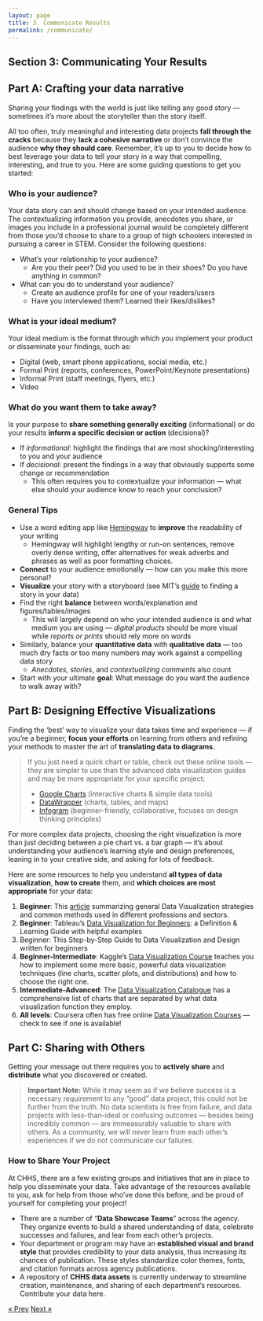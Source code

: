 ```yaml
---
layout: page
title: 3. Communicate Results
permalink: /communicate/
---
```

## Section 3: Communicating Your Results

## Part A: Crafting your data narrative
Sharing your findings with the world is just like telling any good story — sometimes it’s more about the storyteller than the story itself. 

All too often, truly meaningful and interesting data projects **fall through the cracks** because they **lack a cohesive narrative** or don’t convince the audience **why they should care**. Remember, it’s up to you to decide how to best leverage your data to tell your story in a way that compelling, interesting, and true to you. Here are some guiding questions to get you started:

### Who is your audience?

Your data story can and should change based on your intended audience. The contextualizing information you provide, anecdotes you share, or images you include in a professional journal would be completely different from those you’d choose to share to a group of high schoolers interested in pursuing a career in STEM. Consider the following questions:

  * What’s your relationship to your audience? 
    * Are you their peer? Did you used to be in their shoes? Do you have anything in common?
  * What can you do to understand your audience?
    * Create an audience profile for one of your readers/users
    * Have you interviewed them? Learned their likes/dislikes?

### What is your ideal medium?

Your ideal medium is the format through which you implement your product or disseminate your findings, such as:
  * Digital (web, smart phone applications, social media, etc.)
  * Formal Print (reports, conferences, PowerPoint/Keynote presentations)
  * Informal Print (staff meetings, flyers, etc.)
  * Video

### What do you want them to take away?

Is your purpose to **share something generally exciting** (informational) or do your results **inform a specific decision or action** (decisional)?
  * If *informational*: highlight the findings that are most shocking/interesting to you and your audience
  * If *decisional*: present the findings in a way that obviously supports some change or recommendation
    * This often requires you to contextualize your information — what else should your audience know to reach your conclusion?

### General Tips

  * Use a word editing app like [Hemingway](v) to **improve** the readability of your writing
    * Hemingway will highlight lengthy or run-on sentences, remove overly dense writing, offer alternatives for weak adverbs and phrases as well as poor formatting choices. 
  * **Connect** to your audience emotionally — how can you make this more personal?
  * **Visualize** your story with a storyboard (see MIT’s [guide](https://datatherapy.org/activities/activity-finding-a-story-in-data/) to finding a story in your data)
  * Find the right **balance** between words/explanation and figures/tables/images
    * This will largely depend on who your intended audience is and what medium you are using — *digital products* should be more visual while *reports or prints* should rely more on words
  * Similarly, balance your **quantitative data** with **qualitative data**  — too much dry facts or too many numbers may work against a compelling data story
    * *Anecdotes, stories*, and *contextualizing comments* also count
  * Start with your ultimate **goal**: What message do you want the audience to walk away with? 

## Part B: Designing Effective Visualizations

Finding  the ‘best’ way to visualize your data takes time and experience — if you’re a beginner, **focus your efforts** on learning from others and refining your methods to master the art of **translating data to diagrams.**

>If you just need a quick chart or table, check out these online tools — they are simpler to use than the advanced data visualization guides and may be more appropriate for your specific project:
>  * [Google Charts](https://developers.google.com/chart/) (interactive charts & simple data tools)
>  * [DataWrapper](https://www.datawrapper.de) (charts, tables, and maps)
>  * [Infogram](https://infogram.com) (beginner-friendly, collaborative, focuses on design thinking principles)

For more complex data projects, choosing the right visualization is more than just deciding between a pie chart vs. a bar graph — it’s about understanding your audience’s learning style and design preferences, leaning in to your creative side, and asking for lots of feedback. 

Here are some resources to help you understand **all types of data visualization**, **how to create** them, and **which choices are most appropriate** for your data:
1. **Beginner**: This [article](https://www.qlik.com/us/data-visualization) summarizing general Data Visualization strategies and common methods used in different professions and sectors.
2. **Beginner**: Tableau’s [Data Visualization for Beginners](https://www.tableau.com/learn/articles/data-visualization): a Definition & Learning Guide with helpful examples
3. Beginner: This Step-by-Step Guide to Data Visualization and Design written for beginners
4. **Beginner-Intermediate**: Kaggle’s [Data Visualization Course](https://www.kaggle.com/learn/data-visualization) teaches you how to implement some more basic, powerful data visualization techniques (line charts, scatter plots, and distributions) and how to choose the right one.
5. **Intermediate-Advanced**: The [Data Visualization Catalogue](https://datavizcatalogue.com/search.html) has a comprehensive list of charts that are separated by what data visualization function they employ. 
6. **All levels**: Coursera often has free online [Data Visualization Courses](https://www.coursera.org/search?query=data&nbsp;visualization&) — check to see if one is available!

## Part C: Sharing with Others

Getting your message out there requires you to **actively share** and **distribute** what you discovered or created.

> **Important Note:** While it may seem as if we believe success is a necessary requirement to any “good” data project,  this could not be further from the truth. No data scientists is free from failure, and data projects with less-than-ideal or confusing outcomes — besides being incredibly common — are immeasurably valuable to share with others. As a community, we will never learn from each other’s experiences if we do not communicate our failures. 

### How to Share Your Project

At CHHS, there are a few existing groups and initiatives that are in place to help you disseminate your data. Take advantage of the resources available to you, ask for help from those who’ve done this before, and be proud of yourself for completing your project!
  * There are a number of “**Data Showcase Teams**” across the agency. They organize events to build a shared understanding of data, celebrate successes and failures, and lear from each other’s projects.
  * Your department or program may have an **established visual and brand style** that provides credibility to your data analysis, thus increasing its chances of publication. These styles standardize color themes, fonts, and citation formats across agency publications.
  * A repository of **CHHS data assets** is currently underway to streamline creation, maintenance, and sharing of each department’s resources. Contribute your data here. 

<!-- Pagination -->
<div class="pagination">
  <a class="pagination-item older" href="{{ site.baseurl }}/analyze">&laquo; Prev</a>
  <a class="pagination-item newer" href="{{ site.baseurl }}/maintain">Next &raquo;</a>
</div>

